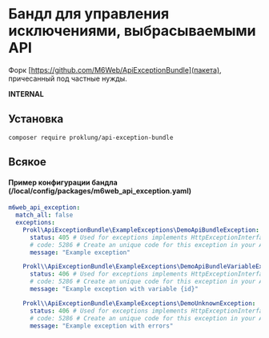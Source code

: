 # Бандл для управления исключениями, выбрасываемыми API

Форк [https://github.com/M6Web/ApiExceptionBundle](пакета), причесанный под частные нужды.

**INTERNAL**

## Установка

`composer require proklung/api-exception-bundle`

## Всякое

#### Пример конфигурации бандла (/local/config/packages/m6web_api_exception.yaml)

```yaml
m6web_api_exception:
  match_all: false
  exceptions:
    Prokl\ApiExceptionBundle\ExampleExceptions\DemoApiBundleException:
      status: 405 # Used for exceptions implements HttpExceptionInterface
      # code: 5286 # Create an unique code for this exception in your API, optional, default to 0 and not displayed
      message: "Example exception"

    Prokl\\ApiExceptionBundle\ExampleExceptions\DemoApiBundleVariableException:
      status: 406 # Used for exceptions implements HttpExceptionInterface
      # code: 5286 # Create an unique code for this exception in your API, optional, default to 0 and not displayed
      message: "Example exception with variable {id}"

    Prokl\\ApiExceptionBundle\ExampleExceptions\DemoUnknownException:
      status: 406 # Used for exceptions implements HttpExceptionInterface
      # code: 5286 # Create an unique code for this exception in your API, optional, default to 0 and not displayed
      message: "Example exception with errors"
```
